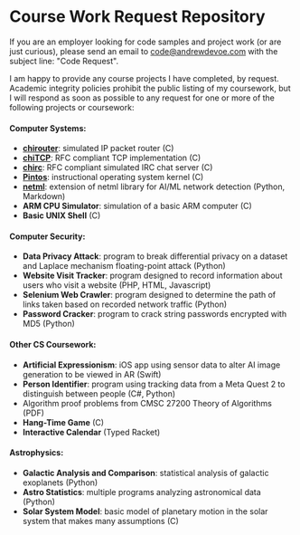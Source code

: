 # Course Work Request Repository

If you are an employer looking for code samples and project work (or are just curious), please send an email to code@andrewdevoe.com with the subject line: "Code Request".

I am happy to provide any course projects I have completed, by request. Academic integrity policies prohibit the public listing of my coursework, but I will respond as soon as possible to any request for one or more of the following projects or coursework:

#### Computer Systems:
- **[chirouter](http://chi.cs.uchicago.edu/chirouter/index.html)**: simulated IP packet router (C)
- **[chiTCP](http://chi.cs.uchicago.edu/chitcp/index.html)**: RFC compliant TCP implementation (C)
- **[chirc](http://chi.cs.uchicago.edu/chirc/index.html)**: RFC compliant simulated IRC chat server (C)
- **[Pintos](https://pintos-os.org/)**: instructional operating system kernel (C)
- **[netml](https://github.com/noise-lab/netml)**: extension of netml library for AI/ML network detection (Python, Markdown)
- **ARM CPU Simulator**: simulation of a basic ARM computer (C)
- **Basic UNIX Shell** (C)

#### Computer Security:
- **Data Privacy Attack**: program to break differential privacy on a dataset and Laplace mechanism floating-point attack (Python)
- **Website Visit Tracker**: program designed to record information about users who visit a website (PHP, HTML, Javascript)
- **Selenium Web Crawler**: program designed to determine the path of links taken based on recorded network traffic (Python)
- **Password Cracker**: program to crack string passwords encrypted with MD5 (Python)

#### Other CS Coursework:
- **Artificial Expressionism**: iOS app using sensor data to alter AI image generation to be viewed in AR (Swift)
- **Person Identifier**: program using tracking data from a Meta Quest 2 to distinguish between people (C#, Python)
- Algorithm proof problems from CMSC 27200 Theory of Algorithms (PDF)
- **Hang-Time Game** (C)
- **Interactive Calendar** (Typed Racket)

#### Astrophysics:
- **Galactic Analysis and Comparison**: statistical analysis of galactic exoplanets (Python)
- **Astro Statistics**: multiple programs analyzing astronomical data (Python)
- **Solar System Model**: basic model of planetary motion in the solar system that makes many assumptions (C)
